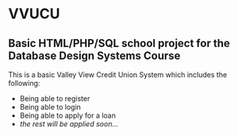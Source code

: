 # VVUCU

## Basic HTML/PHP/SQL school project for the Database Design Systems Course 

This is a basic Valley View Credit Union System which includes the following:

- Being able to register 
- Being able to login
- Being able to apply for a loan
- *the rest will be applied soon...*


